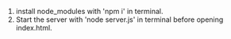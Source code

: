 1. install node_modules with 'npm i' in terminal.
2. Start the server with 'node server.js' in terminal before opening index.html.
